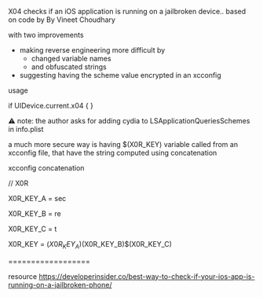 X04 checks if an iOS application is running on a jailbroken device..
based on code by By Vineet Choudhary

with two improvements
- making reverse engineering more difficult by
  - changed variable names
  - and obfuscated strings
- suggesting having the scheme value encrypted in an xcconfig

usage

  if UIDevice.current.x04 {
  }

⚠️ note: the author asks for adding cydia to LSApplicationQueriesSchemes in info.plist

a much more secure way is having $(X0R_KEY) variable called from an xcconfig file, that have the string computed using concatenation

xcconfig concatenation

// X0R

  X0R_KEY_A = sec

  X0R_KEY_B = re

  X0R_KEY_C = t

  X0R_KEY = $(X0R_KEY_A)$(X0R_KEY_B)$(X0R_KEY_C)

==================

resource https://developerinsider.co/best-way-to-check-if-your-ios-app-is-running-on-a-jailbroken-phone/

